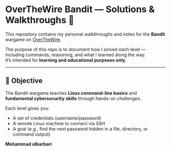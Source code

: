 # OverTheWire Bandit — Solutions & Walkthroughs 🧩

This repository contains my personal walkthroughs and notes for the **Bandit** wargame on [OverTheWire](https://overthewire.org/wargames/bandit/).

The purpose of this repo is to document how I solved each level — including commands, reasoning, and what I learned along the way.  
It’s intended for **learning and educational purposes only**.

---

## 🎯 Objective

The Bandit wargame teaches **Linux command-line basics** and **fundamental cybersecurity skills** through hands-on challenges.

Each level gives you:
- A set of credentials (username/password)
- A remote Linux machine to connect via SSH
- A goal (e.g., find the next password hidden in a file, directory, or command output)

**Mohammad albarbari**
